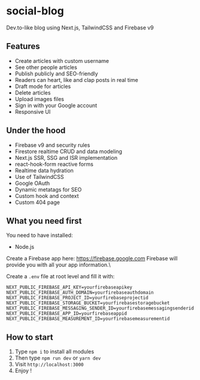 # social-blog
Dev.to-like blog using Next.js, TailwindCSS and Firebase v9

## Features
* Create articles with custom username
* See other people articles
* Publish publicly and SEO-friendly
* Readers can heart, like and clap posts in real time
* Draft mode for articles
* Delete articles
* Upload images files
* Sign in with your Google account
* Responsive UI

## Under the hood
* Firebase v9 and security rules
* Firestore realtime CRUD and data modeling
* Next.js SSR, SSG and ISR implementation
* react-hook-form reactive forms
* Realtime data hydration
* Use of TailwindCSS
* Google OAuth
* Dynamic metatags for SEO
* Custom hook and context
* Custom 404 page

## What you need first
You need to have installed:
* Node.js

Create a Firebase app here: https://firebase.google.com
Firebase will provide you with all your app information.\

Create a `.env` file at root level and fill it with:

```
NEXT_PUBLIC_FIREBASE_API_KEY=yourfirebaseapikey
NEXT_PUBLIC_FIREBASE_AUTH_DOMAIN=yourfirebaseauthdomain
NEXT_PUBLIC_FIREBASE_PROJECT_ID=yourfirebaseprojectid
NEXT_PUBLIC_FIREBASE_STORAGE_BUCKET=yourfirebasestoragebucket
NEXT_PUBLIC_FIREBASE_MESSAGING_SENDER_ID=yourfirebasemessagingsenderid
NEXT_PUBLIC_FIREBASE_APP_ID=yourfirebaseappid
NEXT_PUBLIC_FIREBASE_MEASUREMENT_ID=yourfirebasemeasurementid
```

## How to start
1. Type `npm i` to install all modules
2. Then type `npm run dev` or `yarn dev`
3. Visit `http://localhost:3000`
4. Enjoy !
